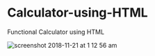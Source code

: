 # Calculator-using-HTML
Functional Calculator using HTML

![screenshot 2018-11-21 at 1 12 56 am](https://user-images.githubusercontent.com/23140565/48798651-1a92b900-ed2b-11e8-8db9-de74f34a9d39.png)
